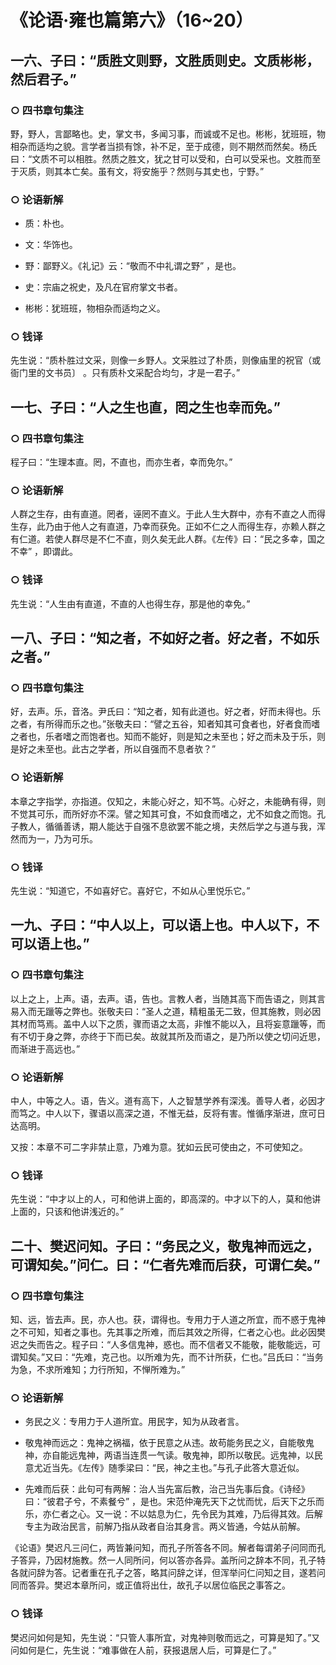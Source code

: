 # 《论语·雍也篇第六》（16~20）

## 一六、子曰：“质胜文则野，文胜质则史。文质彬彬，然后君子。”

### ○ 四书章句集注

野，野人，言鄙略也。史，掌文书，多闻习事，而诚或不足也。彬彬，犹班班，物相杂而适均之貌。言学者当损有馀，补不足，至于成德，则不期然而然矣。杨氏曰：“文质不可以相胜。然质之胜文，犹之甘可以受和，白可以受采也。文胜而至于灭质，则其本亡矣。虽有文，将安施乎？然则与其史也，宁野。”

### ○ 论语新解

* 质：朴也。

* 文：华饰也。

* 野：鄙野义。《礼记》云：“敬而不中礼谓之野” ，是也。

* 史：宗庙之祝史，及凡在官府掌文书者。

* 彬彬：犹班班，物相杂而适均之义。

### ○ 钱译

先生说：“质朴胜过文采，则像一乡野人。文采胜过了朴质，则像庙里的祝官（或衙门里的文书员〕 。只有质朴文采配合均匀，才是一君子。”

## 一七、子曰：“人之生也直，罔之生也幸而免。”

### ○ 四书章句集注

程子曰：“生理本直。罔，不直也，而亦生者，幸而免尔。”

### ○ 论语新解

人群之生存，由有直道。罔者，诬罔不直义。于此人生大群中，亦有不直之人而得生存，此乃由于他人之有直道，乃幸而获免。正如不仁之人而得生存，亦赖人群之有仁道。若使人群尽是不仁不直，则久矣无此人群。《左传》曰：“民之多幸，国之不幸” ，即谓此。

### ○ 钱译

先生说：“人生由有直道，不直的人也得生存，那是他的幸免。”

## 一八、子曰：“知之者，不如好之者。好之者，不如乐之者。”

### ○ 四书章句集注

好，去声。乐，音洛。尹氏曰：“知之者，知有此道也。好之者，好而未得也。乐之者，有所得而乐之也。”张敬夫曰：“譬之五谷，知者知其可食者也，好者食而嗜之者也，乐者嗜之而饱者也。知而不能好，则是知之未至也；好之而未及于乐，则是好之未至也。此古之学者，所以自强而不息者欤？”

### ○ 论语新解

本章之字指学，亦指道。仅知之，未能心好之，知不笃。心好之，未能确有得，则不觉其可乐，而所好亦不深。譬之知其可食，不如食而嗜之，尤不如食之而饱。孔子教人，循循善诱，期人能达于自强不息欲罢不能之境，夫然后学之与道与我，浑然而为一，乃为可乐。


### ○ 钱译

先生说：“知道它，不如喜好它。喜好它，不如从心里悦乐它。”

## 一九、子曰：“中人以上，可以语上也。中人以下，不可以语上也。”

### ○ 四书章句集注

以上之上，上声。语，去声。语，告也。言教人者，当随其高下而告语之，则其言易入而无躐等之弊也。张敬夫曰：“圣人之道，精粗虽无二致，但其施教，则必因其材而笃焉。盖中人以下之质，骤而语之太高，非惟不能以入，且将妄意躐等，而有不切于身之弊，亦终于下而已矣。故就其所及而语之，是乃所以使之切问近思，而渐进于高远也。”

### ○ 论语新解

中人，中等之人。语，告义。道有高下，人之智慧学养有深浅。善导人者，必因才而笃之。中人以下，骤语以高深之道，不惟无益，反将有害。惟循序渐进，庶可日达高明。

又按：本章不可二字非禁止意，乃难为意。犹如云民可使由之，不可使知之。

### ○ 钱译

先生说：“中才以上的人，可和他讲上面的，即高深的。中才以下的人，莫和他讲上面的，只该和他讲浅近的。”

## 二十、樊迟问知。子曰：“务民之义，敬鬼神而远之，可谓知矣。”问仁。曰：“仁者先难而后获，可谓仁矣。”

### ○ 四书章句集注

知、远，皆去声。民，亦人也。获，谓得也。专用力于人道之所宜，而不惑于鬼神之不可知，知者之事也。先其事之所难，而后其效之所得，仁者之心也。此必因樊迟之失而告之。程子曰：“人多信鬼神，惑也。而不信者又不能敬，能敬能远，可谓知矣。”又曰：“先难，克己也。以所难为先，而不计所获，仁也。”吕氏曰：“当务为急，不求所难知；力行所知，不惮所难为。”

### ○ 论语新解

* 务民之义：专用力于人道所宜。用民字，知为从政者言。

* 敬鬼神而远之：鬼神之祸福，依于民意之从违。故苟能务民之义，自能敬鬼神，亦自能远鬼神，两语当连贯一气读。敬鬼神，即所以敬民。远鬼神，以民意尤近当先。《左传》随季梁曰：“民，神之主也。”与孔子此答大意近似。

* 先难而后获：此句可有两解：治人当先富后教，治己当先事后食。《诗经》曰：“彼君子兮，不素餐兮” ，是也。宋范仲淹先天下之忧而忧，后天下之乐而乐，亦仁者之心。又一说：不以姑息为仁，先令民为其难，乃后得其效。后解专主为政治民言，前解乃指从政者自治其身言。两义皆通，今姑从前解。

《论语》樊迟凡三问仁，两皆兼问知，而孔子所答各不同。解者每谓弟子问同而孔子答异，乃因材施教。然一人同所问，何以答亦各异。盖所问之辞本不同，孔子特各就问辞为答。记者重在孔子之答，略其问辞之详，但浑举问仁问知之目，遂若问同而答异。樊迟本章所问，或正值将出仕，故孔子以居位临民之事答之。

### ○ 钱译

樊迟问如何是知，先生说：“只管人事所宜，对鬼神则敬而远之，可算是知了。”又问如何是仁，先生说：“难事做在人前，获报退居人后，可算是仁了。”
